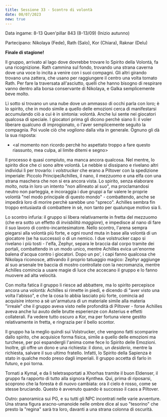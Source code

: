 ```yaml
---
title: Sessione 33 - Scontro di volontà
date: 08/07/2023
new: true
---
```


Data ingame: 8-13 Quen'pillar 843 (8-13/09) (Inizio autunno)

Partecipano: Nikolaya (Fede), Rath (Salo), Kor (Chiara), Raknar (Delu)

**Finale di stagione!**

Il gruppo, arrivato al lago dove dovrebbe trovare lo Spirito della Volontà, fa una ricognizione. Rath cammina sul fondo, trovando una strana caverna dove una voce lo incita a venire con i suoi compagni. Gli altri girando trovano una zattera, che usano per raggiungere il centro una volta tornato Rath. Per fare la traversata all'asciutto, quelli che hanno bisogno di respirare vanno dentro alla borsa conservante di Nikolaya, e Galka semplicemente beve molto. 

Lì sotto si trovano un una nube dove un ammasso di occhi parla con loro; è lo spirito, che in modo simile a quello delle emozioni cerca di manifestarsi accumulando ciò a cui è in sintonia: volontà. Anche lui sente nei giocatori qualcosa di speciale. I giocatori prima gli dicono perchè siano lì: il voler liberare qualcuno di improgionato, o l'aver semplicemente seguito la compagnia. Poi vuole ciò che *vogliono* dalla vita in generale. Ognuno gli dà la sua risposta: 

- <al momento non ricordo perchè ho aspettato troppo a fare questo riassunto, mea culpa, al limite ditemi e segno>

Il processo è quasi compiuto, ma manca ancora qualcosa. Nel mentre, lo spirito dice che ci sono altre volontà. Le nebbie si dissipano e rivelano altri individui lì per trovarlo: i *volstrucker* che erano a Piltover con la spedizione imperiale: Piccolo Principe/Achilles, il nano, il mezzuomo e una elfa con una strana maschera che non si era ancora vista. Lo spirito, senza elaborare molto, nota in loro un intento "non allineato al suo", ma proclamandosi neutro non parteggia, e incoraggia i due gruppi a far valere le proprie volontà "nel modo principale di questo mondo" - combattendo, anche se impedirà loro di morire perchè sarebbe uno "spreco". Achilles sembra fin troppo entusiasta di combattere in sè, non tanto per qualunque motivo sia lì.

Lo scontro infuria: il gruppo si libera relativamente in fretta del mezzuomo (che era sotto un effetto di *invisbilità maggiore*), e impedisce al nano di fare il suo lavoro di contro-incantesimatore. Nello scontro, l'arena sempra piegarsi alla volontà più forte, e ogni round muta in base alla volontà di un giocatore (se ha successo) o di un nemico. I due volstrucker capo si rivelano i più tosti - l'elfa, Zephyr, separa le braccia dal corpo tramite dei portali, combattendo in un modo unico, mentre Achilles evica un'enorme balena d'acqua contro i giocatori. Dopo un po', i capi fanno qualcosa che Nikolaya riconosce, attivando il proprio tatuaggio magico: Zephyr aggiunge al suo arsenale tre baccia di mostro controllate con la necromanzia, mentre Achilles comincia a usare magie di luce che accecano il gruppo e lo fanno muovere ad alta velocità.

Con molta fatica il gruppo li riesce ad abbattere, ma lo spirito percepisce ancora una volontà: Achilles si rimette in piedi, e dicendo di "aver visto una volta l'abisso", e che la cosa lo abbia lasciato più forte, comincia ad acquisire intorno a sè un'armatura di un materiale simile alla materia "irreale" che il gruppo aveva visto nelle profondità di Piltover - forse Achilles aveva anche lui avuto delle brutte esperienze con Asterius e effetti collaterali. Fa vedere tutto oscuro a Kor, ma per fortuna viene gestito relativamente in fretta, e ringrazia per il bello scontor.

Il gruppo ha la meglio quindi sui Volstrucker, che vengono fatti scomparire dallo spirito, che acquisice forma fisica, simile a quello delle emozioni ma turchese, per poi espandergli l'anima come fece lo Spirito delle Emozioni. Inoltre, gli offre un dono e una richiesta: il dono, un *desiderio*, mentre la richiesta, salvare il suo ultimo fratello. Infatti, lo Spirito della Sapienza è stato in qualche modo preso dagli imperiali. Il gruppo accetta di farlo in futuro, e poi torna.

Tornati a Kymal, e da lì teletrasportati a Xhorhas tramite il buon Eldenser, il gruppo fa rapporto di tutto alla signora Kynthea. Qui, prima di riposarsi, scoprono che la foresta è di nuovo cambiata: ora il cielo è rosso, come se stesse bruciando. Questo è avvenuto quando è successo il caos a Piltover.

Outro: panoramica sui PG, e su tutti gli NPC incontrati nelle varie avventure. Una strana figura aracno-umanoide nelle ombre dice al suo "tesorino" che presto la "regina" sarà tra loro, davanti a una strana colonna di oscurità.